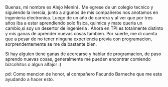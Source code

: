Buenas, mi nombre es Alejo Menini . Me egrese de un colegio tecnico y siguiendo la inercia, junto a algunos de mis compañeros nos anotamos en ingenieria electronica. Luego de un año de carrera y al ver que por tres años iba a estar aprendiendo solo fisica, quimica y mate queria un cambio,si soy un desertor de ingenieria . Ahora en TPI es totalmente distinto y mis ganas de aprender nuevas cosas tambien. Por suerte, me di cuenta que a pesar de no tener ninguna experiencia previa con programacion, sorprendentemente se me da bastante bien.

Si hay alguien tiene ganas de acercarse y hablar de programacion, de paso aprendo nuevas cosas, generalmente me pueden encontrar comiendo bizcohitos o algun alfajor :)

pd: Como mencion de honor, al compañero Facundo Barneche que me esta ayudando a hacer esto.

  

